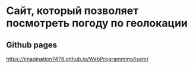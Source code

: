 # Сайт, который позволяет посмотреть погоду по геолокации
## Github pages
https://imagination7478.github.io/WebProgramming4sem/
